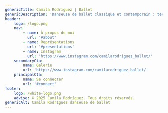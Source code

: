 ```yaml
---
genericTitle: Camila Rodríguez | Ballet
genericDescription: 'Danseuse de ballet classique et contemporain : technique, élégance et passion.'
header:
    logo: /logo.png
    nav:
        - name: À propos de moi
          url: '#about'
        - name: Représentations
          url: '#presentations'
        - name: Instagram
          url: 'https://www.instagram.com/camilarodriguez_ballet/'
    secondaryCta:
        name: Galerie
        url: 'https://www.instagram.com/camilarodriguez_ballet/'
    principalCta:
        name: Se connecter
        url: '#connect'
footer:
    logo: /white-logo.png
    advise: © 2025 Camila Rodríguez. Tous droits réservés.
genericAlt: Camila Rodríguez danseuse de ballet
---
```

